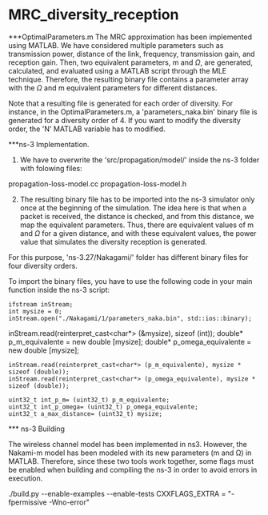 # MRC_diversity_reception

***OptimalParameters.m
The MRC approximation has been implemented using MATLAB.  We have considered multiple parameters such as transmission power, distance of the link, frequency, transmission gain, and reception gain. Then, two equivalent parameters, m and $\Omega$, are generated, calculated, and evaluated using a MATLAB script through the MLE technique. Therefore, the resulting binary file contains a parameter array with the $\Omega$ and m equivalent parameters for different distances.

Note that a resulting file is generated for each order of diversity. For instance, in the OptimalParameters.m, a 'parameters_naka.bin' binary file is generated for a diversity order of 4. If you want to modify the diversity order, the 'N' MATLAB variable has to modified.

***ns-3 Implementation.

1. We have to overwrite the 'src/propagation/model/' inside the ns-3 folder with folowing files:

propagation-loss-model.cc
propagation-loss-model.h

2.  The resulting binary file has to be imported into the ns-3 simulator only once at the beginning of the simulation. The idea here is that when a packet is received, the distance is checked, and from this distance, we map the equivalent parameters. Thus, there are equivalent values of m and $\Omega$ for a given distance, and with these equivalent values, the power value that simulates the diversity reception is generated.

For this purpose, 'ns-3.27/Nakagami/' folder has different binary files for four diversity orders.

To import the binary files, you have to use the following code in your main function inside the ns-3 script:

	ifstream inStream;
	int mysize = 0;
	inStream.open("./Nakagami/1/parameters_naka.bin", std::ios::binary);
	
  inStream.read(reinterpret_cast<char*> (&mysize), sizeof (int));
	double* p_m_equivalente = new double [mysize];
	double* p_omega_equivalente = new double [mysize];

	inStream.read(reinterpret_cast<char*> (p_m_equivalente), mysize * sizeof (double));
	inStream.read(reinterpret_cast<char*> (p_omega_equivalente), mysize * sizeof (double));

	uint32_t int_p_m= (uint32_t) p_m_equivalente;
	uint32_t int_p_omega= (uint32_t) p_omega_equivalente;
	uint32_t a_max_distance= (uint32_t) mysize;
  
*** ns-3 Building

The wireless channel model has been implemented in ns3. However, the Nakami-m model has been modeled with its new parameters (m and Ω) in MATLAB. Therefore, since these two tools work together, some flags must be enabled when building and compiling the ns-3 in order to avoid errors in execution.

./build.py --enable-examples --enable-tests CXXFLAGS_EXTRA = "- fpermissive -Wno-error"


